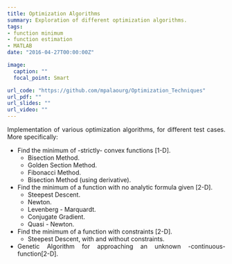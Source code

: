 ```yaml
---
title: Optimization Algorithms
summary: Exploration of different optimization algorithms.
tags:
- function minimum
- function estimation
- MATLAB
date: "2016-04-27T00:00:00Z"

image:
  caption: ""
  focal_point: Smart

url_code: "https://github.com/mpalaourg/Optimization_Techniques"
url_pdf: ""
url_slides: ""
url_video: ""
---
```


<div style="text-align: justify"> <p>
Implementation of various optimization algorithms, for different test cases. Μore specifically:
<ul>
<li>Find the minimum of -strictly- convex functions [1-D].
  <ul>
  <li>Bisection Method.</li>
  <li>Golden Section Method.</li>
  <li>Fibonacci Method.</li>
  <li>Bisection Method (using derivative).</li>
  </ul></li>
<li>Find the minimum of a function with no analytic formula given [2-D].
  <ul>
  <li>Steepest Descent.</li>
  <li>Newton.</li>
  <li>Levenberg - Marquardt.</li>
  <li>Conjugate Gradient.</li>
  <li>Quasi - Newton.</li>
  </ul></li>
<li>Find the minimum of a function with constraints [2-D].
  <ul>
  <li>Steepest Descent, with and without constraints.</li>
  </ul></li>
<li>Genetic Algorithm for approaching an unknown -continuous- function[2-D].</li>
</ul>

</p> </div>
